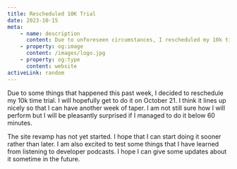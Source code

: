 ```yaml
---
title: Rescheduled 10K Trial
date: 2023-10-15
meta:
    - name: description
      content: Due to unforeseen circumstances, I rescheduled my 10k time trial.
    - property: og:image
      content: /images/logo.jpg
    - property: og:type
      content: website
activeLink: random
---
```


<script setup>
import BlogPost from './.vitepress/theme/components/BlogPost.vue';
</script>

<BlogPost>
  <div>
Due to some things that happened this past week, I decided to reschedule my 10k time trial. I will hopefully get to do it on October 21. I think it lines up nicely so that I can have another week of taper. I am not still sure how I will perform but I will be pleasantly surprised if I managed to do it below 60 minutes.

The site revamp has not yet started. I hope that I can start doing it sooner rather than later. I am also excited to test some things that I have learned from listening to developer podcasts. I hope I can give some updates about it sometime in the future.

  </div>
</BlogPost>
